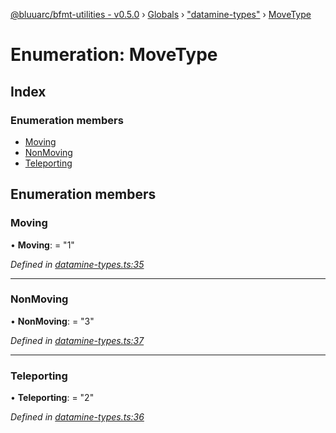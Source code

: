 [@bluuarc/bfmt-utilities - v0.5.0](../README.md) › [Globals](../globals.md) › ["datamine-types"](../modules/_datamine_types_.md) › [MoveType](_datamine_types_.movetype.md)

# Enumeration: MoveType

## Index

### Enumeration members

* [Moving](_datamine_types_.movetype.md#moving)
* [NonMoving](_datamine_types_.movetype.md#nonmoving)
* [Teleporting](_datamine_types_.movetype.md#teleporting)

## Enumeration members

###  Moving

• **Moving**: = "1"

*Defined in [datamine-types.ts:35](https://github.com/BluuArc/bfmt-utilities/blob/master/src/datamine-types.ts#L35)*

___

###  NonMoving

• **NonMoving**: = "3"

*Defined in [datamine-types.ts:37](https://github.com/BluuArc/bfmt-utilities/blob/master/src/datamine-types.ts#L37)*

___

###  Teleporting

• **Teleporting**: = "2"

*Defined in [datamine-types.ts:36](https://github.com/BluuArc/bfmt-utilities/blob/master/src/datamine-types.ts#L36)*
